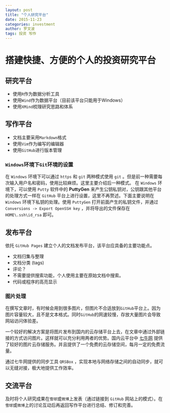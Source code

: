 ```yaml
---
layout: post
title: "个人研究平台"
date: 2015-11-23
categories: investment
author: 罗文波
tags: 投资 写作
---
```


# 搭建快捷、方便的个人的投资研究平台

## 研究平台

* 使用`R`作为数据分析工具
* 使用`Wind`作为数据平台（目前该平台只能用于Windows）
* 使用`XMind`梳理研究思路和体系

## 写作平台

* 文档主要采用`Markdown`格式
* 使用`Vim`作为编写的编辑器
* 使用`GitHub`进行版本管理

### `Windows`环境下`Git`环境的设置

在 `Windows` 环境下可以通过 `https` 和 `git` 两种模式使用 `git` 。但是前一种需要每次输入用户名和密码，使用比较麻烦。这里主要介绍后一种模式。 在 `Windows` 环境下，可以使用 `Putty` 软件中的 **PuttyGen** 来产生公钥私钥对，公钥跟其他平台的处理方式一样在 `GitHub` 平台上进行设置，这里不再赘述。下面主要说明在 `Windows` 环境下私钥的处理。使用 `PuttyGen` 打开前面产生的私钥文件，并通过 `Conversions -> Export OpenSSH key` ，并将导出的文件保存在 `HOME\.ssh\id_rsa` 即可。

## 发布平台

依托 `GitHub Pages` 建立个人的文档发布平台，该平台应具备的主要功能点。

* 文档归集与整理
* 文档分类 (tags)
* 评论？
* 不需要提供搜索功能，个人使用主要在原始文档中搜索。
* 代码或程序的高亮显示

### 图片处理

在撰写文章时，有时候会用到很多图片，但图片不合适放到`GitHub`平台上。因为图片容量较大，且不是文本格式。同时`GitHub`的网速较慢，存放大量图片会导致网站访问体验差。

一个较好的解决方案是将图片发布到国内的云存储平台上去，在文章中通过外部链接的方式访问图片。这样就可以充分利用两者的优势。国内云平台中 [七牛网](http://www.qiniu.com/) 提供了较好的图片云存储服务。并且提供了一个免费的云存储空间，每月一定的免费流量。

通过七牛网提供的同步工具 `QRSBox` ，实现本地与网络存储之间的自动同步，就可以无缝对接，极大地提供工作效率。

## 交流平台

及时将个人研究成果在`雪球`或`微博`上发表（通过链接到 `GitHub` 网站上的模式）。在`雪球`或`微博`上的讨论互动后再返回写作平台进行总结、修订和完善。


